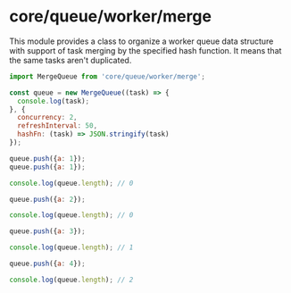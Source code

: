 # core/queue/worker/merge

This module provides a class to organize a worker queue data structure with support of task merging by the specified hash function. It means that the same tasks aren't duplicated.

```js
import MergeQueue from 'core/queue/worker/merge';

const queue = new MergeQueue((task) => {
  console.log(task);
}, {
  concurrency: 2,
  refreshInterval: 50,
  hashFn: (task) => JSON.stringify(task)
});

queue.push({a: 1});
queue.push({a: 1});

console.log(queue.length); // 0

queue.push({a: 2});

console.log(queue.length); // 0

queue.push({a: 3});

console.log(queue.length); // 1

queue.push({a: 4});

console.log(queue.length); // 2
```
